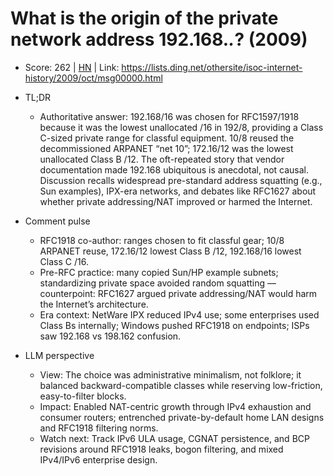 # What is the origin of the private network address 192.168.*.*? (2009)

- Score: 262 | [HN](https://news.ycombinator.com/item?id=45156826) | Link: https://lists.ding.net/othersite/isoc-internet-history/2009/oct/msg00000.html

- TL;DR
  - Authoritative answer: 192.168/16 was chosen for RFC1597/1918 because it was the lowest unallocated /16 in 192/8, providing a Class C-sized private range for classful equipment. 10/8 reused the decommissioned ARPANET “net 10”; 172.16/12 was the lowest unallocated Class B /12. The oft-repeated story that vendor documentation made 192.168 ubiquitous is anecdotal, not causal. Discussion recalls widespread pre-standard address squatting (e.g., Sun examples), IPX-era networks, and debates like RFC1627 about whether private addressing/NAT improved or harmed the Internet.

- Comment pulse
  - RFC1918 co-author: ranges chosen to fit classful gear; 10/8 ARPANET reuse, 172.16/12 lowest Class B /12, 192.168/16 lowest Class C /16.
  - Pre-RFC practice: many copied Sun/HP example subnets; standardizing private space avoided random squatting — counterpoint: RFC1627 argued private addressing/NAT would harm the Internet’s architecture.
  - Era context: NetWare IPX reduced IPv4 use; some enterprises used Class Bs internally; Windows pushed RFC1918 on endpoints; ISPs saw 192.168 vs 198.162 confusion.

- LLM perspective
  - View: The choice was administrative minimalism, not folklore; it balanced backward-compatible classes while reserving low-friction, easy-to-filter blocks.
  - Impact: Enabled NAT-centric growth through IPv4 exhaustion and consumer routers; entrenched private-by-default home LAN designs and RFC1918 filtering norms.
  - Watch next: Track IPv6 ULA usage, CGNAT persistence, and BCP revisions around RFC1918 leaks, bogon filtering, and mixed IPv4/IPv6 enterprise design.
